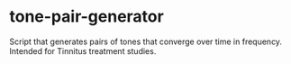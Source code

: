 # tone-pair-generator
Script that generates pairs of tones that converge over time in frequency. Intended for Tinnitus treatment studies.
